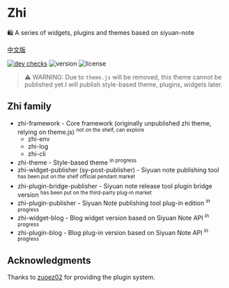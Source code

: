 # Zhi

🛍️ A series of widgets, plugins and themes based on siyuan-note

[中文版](README_zh_CN.md)

[![dev checks](https://img.shields.io/github/checks-status/terwer/zhi/dev?label=build)](https://github.com/terwer/zhi/tree/dev)
![version](https://img.shields.io/github/release/terwer/zhi.svg?style=flat-square)
![license](https://img.shields.io/badge/license-GPL-blue.svg?style=popout-square)

> ⚠️ WARNING: Due to `theme.js` will be removed, this theme cannot be published yet.I will publish style-based theme, plugins, widgets later.

## Zhi family

- zhi-framework - Core framework (originally unpublished zhi theme, relying on theme.js) <sup> not on the shelf, can explore </sup>
  - zhi-env
  - zhi-log
  - zhi-cli
- zhi-theme - Style-based theme <sup> in progress </sup>
- zhi-widget-publisher (sy-post-publisher) - Siyuan note publishing tool <sup> has been put on the shelf official pendant market </sup>
- zhi-plugin-bridge-publisher - Siyuan note release tool plugin bridge version <sup> has been put on the third-party plug-in market </sup>
- zhi-plugin-publisher - Siyuan Note publishing tool plug-in edition <sup> in progress </sup>
- zhi-widget-blog - Blog widget version based on Siyuan Note API <sup> in progress </sup>
- zhi-plugin-blog - Blog plug-in version based on Siyuan Note API <sup> in progress </sup>

## Acknowledgments

Thanks to [zuoez02](https://github.com/zuoez02/siyuan-plugin-system) for providing the plugin system.
